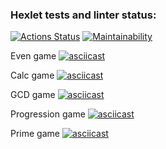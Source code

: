 ### Hexlet tests and linter status:
[![Actions Status](https://github.com/SickJoke282/java-project-61/workflows/hexlet-check/badge.svg)](https://github.com/SickJoke282/java-project-61/actions)
[![Maintainability](https://api.codeclimate.com/v1/badges/4d880fe19c93cbfc80cf/maintainability)](https://codeclimate.com/github/SickJoke282/java-project-61/maintainability)

Even game
[![asciicast](https://asciinema.org/a/7HimJyJQi7jBs8i0NDGRIdgMg.svg)](https://asciinema.org/a/7HimJyJQi7jBs8i0NDGRIdgMg)

Calc game
[![asciicast](https://asciinema.org/a/ZrXausNi7YnClFnCvgagduEKd.svg)](https://asciinema.org/a/ZrXausNi7YnClFnCvgagduEKd)

GCD game
[![asciicast](https://asciinema.org/a/awTF3hoO7b5gfbDzaEcss25r3.svg)](https://asciinema.org/a/awTF3hoO7b5gfbDzaEcss25r3)

Progression game
[![asciicast](https://asciinema.org/a/4TFW5cfityODqjNF2DA0rYPeM.svg)](https://asciinema.org/a/4TFW5cfityODqjNF2DA0rYPeM)

Prime game
[![asciicast](https://asciinema.org/a/7MHPA46sn6qFz7kcyGxnzfTLj.svg)](https://asciinema.org/a/7MHPA46sn6qFz7kcyGxnzfTLj)
